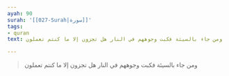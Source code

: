 ```yaml
---
ayah: 90
surah: '[[027-Surah|سورة]]'
tags:
- quran
text: ومن جاء بالسيئة فكبت وجوههم في النار هل تجزون إلا ما كنتم تعملون

---
```

> ومن جاء بالسيئة فكبت وجوههم في النار هل تجزون إلا ما كنتم تعملون
